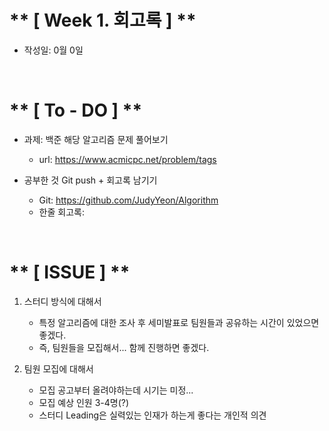# ** [ Week 1. 회고록 ] **
- 작성일: 0월 0일

<br/>

# ** [ To - DO ] **
- 과제: 백준 해당 알고리즘 문제 풀어보기
    - url: https://www.acmicpc.net/problem/tags
    

- 공부한 것 Git push + 회고록 남기기
    - Git: https://github.com/JudyYeon/Algorithm
    - 한줄 회고록: 

<br/>

# ** [ ISSUE ] **   

1. 스터디 방식에 대해서
    - 특정 알고리즘에 대한 조사 후 세미발표로 팀원들과 공유하는 시간이 있었으면 좋겠다.
    - 즉, 팀원들을 모집해서... 함께 진행하면 좋겠다.
   
    
2. 팀원 모집에 대해서
    - 모집 공고부터 올려야하는데 시기는 미정...
    - 모집 예상 인원 3-4명(?)
    - 스터디 Leading은 실력있는 인재가 하는게 좋다는 개인적 의견
